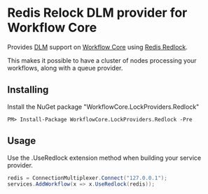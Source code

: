 # Redis Relock DLM provider for Workflow Core

Provides [DLM](https://en.wikipedia.org/wiki/Distributed_lock_manager) support  on [Workflow Core](../../README.md) using [Redis Redlock](http://redis.io/topics/distlock).

This makes it possible to have a cluster of nodes processing your workflows, along with a queue provider.

## Installing

Install the NuGet package "WorkflowCore.LockProviders.Redlock"

```
PM> Install-Package WorkflowCore.LockProviders.Redlock -Pre
```

## Usage

Use the .UseRedlock extension method when building your service provider.

```C#
redis = ConnectionMultiplexer.Connect("127.0.0.1");
services.AddWorkflow(x => x.UseRedlock(redis));
```
